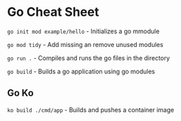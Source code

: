 # Go Cheat Sheet

`go init mod example/hello` - Initializes a go mmodule

`go mod tidy` - Add missing an remove unused modules

`go run .` - Compiles and runs the go files in the directory

`go build` - Builds a go application using go modules

## Go Ko

`ko build ./cmd/app` - Builds and pushes a container image
